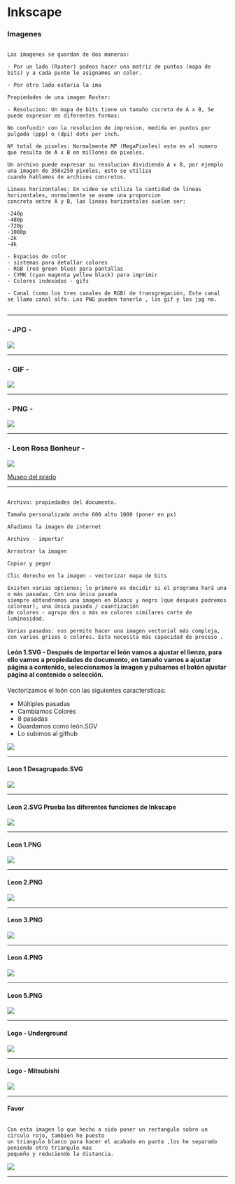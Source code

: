 # Inkscape

### Imagenes

```

Las imagenes se guardan de dos maneras:

- Por un lado (Raster) podeos hacer una matriz de puntos (mapa de bits) y a cada punto le asignamos un color.

- Por otro lado estaria la ima

Propiedades de una imagen Raster:

- Resolucion: Un mapa de bits tiene un tamaño cocreto de A x B, Se puede expresar en diferentes formas:

No confundir con la resolucion de impresion, medida en puntos por pulgada (ppp) o (dpi) dots per inch.

Nº total de pixeles: Normalmente MP (MegaPixeles) este es el numero que resulta de A x B en millones de pixeles.

Un archivo puede expresar su resolucion dividiendo A x B, por ejemplo una imagen de 350x250 pixeles, esto se utiliza
cuando hablamos de archivos concretos.

Lineas horizontales: En video se utiliza la cantidad de lineas horizontales, normalmente se asume una proporcion
concreta entre A y B, las lineas horizontales suelen ser:

-240p
-480p
-720p
-1080p
-2k
-4k

- Espacios de color
- sistemas para detallar colores
- RGB (red green blue) para pantallas
- CYMK (cyan magenta yellow black) para imprimir
- Colores indexados - gifs

- Canal (como los tres canales de RGB) de transgregación, Este canal se llama canal alfa. Los PNG pueden tenerlo , los gif y los jpg no.


```

---

### - JPG -

![](https://raw.githubusercontent.com/Baultek/1-Trimestre/main/Imagenes%20montaje%20de%20ordenadores/Captura%20de%20pantalla%20de%202021-10-20%2011-47-44.png)

---

### - GIF -

![](https://media.giphy.com/media/l0MYR2lI7zFGGffl6/giphy.gif)

---

### - PNG -

![](https://raw.githubusercontent.com/Baultek/1-Trimestre/main/Imagenes%20montaje%20de%20ordenadores/Captura%20de%20pantalla%20de%202021-10-20%2012-09-46.png)

---

### - Leon Rosa Bonheur -

![](https://raw.githubusercontent.com/Baultek/1-Trimestre/main/Imagenes%20montaje%20de%20ordenadores/4c000ab6-2624-44c7-bbe1-75e5bbbc22a5.jpg)

[Museo del prado](https://www.museodelprado.es/coleccion/obra-de-arte/el-cid/19984271-9cb6-476d-8655-f012e1fec1bf)

---

```

Archivo: propiedades del documento.

Tamaño personalizado ancho 600 alto 1000 (poner en px)

Añadimos la imagen de internet

Archivo - importar

Arrastrar la imagen

Copiar y pegar

Clic derecho en la imagen - vectorizar mapa de bits

Existen varias opciones; lo primero es decidir si el programa hará una o más pasadas. Con una única pasada
siempre obtendremos una imagen en blanco y negro (que después podremos colorear), una única pasada / cuantización
de colores - agrupa dos o más en colores similares corte de luminosidad.

Varias pasadas: nos permite hacer una imagen vectorial más compleja, con varios grises o colores. Esto necesita más capacidad de proceso .

```

#### León 1.SVG - Después de importar el león vamos a ajustar el lienzo, para ello vamos a propiedades de documento, en tamaño vamos a ajustar página a contenido, seleccionamos la imagen y pulsamos el botón ajustar página al contenido o selección.

Vectorizamos el león con las siguientes caractersticas: 

- Múltiples pasadas
- Cambiamos Colores
- 8 pasadas
- Guardamos como león.SGV
- Lo subimos al github

![](https://raw.githubusercontent.com/Baultek/1-Trimestre/2a0b80d81f7e0ff1eb207b15296f2ab8ca91c5df/Imagenes%20montaje%20de%20ordenadores/Leon%201.svg)

---

#### Leon 1 Desagrupado.SVG

![](https://raw.githubusercontent.com/Baultek/1-Trimestre/9b60e3d7bbbfcb6fd1c008a6957d55245f9cd9af/Imagenes%20montaje%20de%20ordenadores/Leon%201%20desagrupado.svg)

---

#### Leon 2.SVG Prueba las diferentes funciones de Inkscape

![](https://raw.githubusercontent.com/Baultek/1-Trimestre/3bc37b06a7c95b2ca23ed56a07086eff923aecdf/Imagenes%20montaje%20de%20ordenadores/LEON.svg)

---

#### Leon 1.PNG

![](https://raw.githubusercontent.com/Baultek/1-Trimestre/main/Imagenes%20montaje%20de%20ordenadores/Leon%201.png)

---

#### Leon 2.PNG

![](https://raw.githubusercontent.com/Baultek/1-Trimestre/main/Imagenes%20montaje%20de%20ordenadores/Leon%202.png)

---

#### Leon 3.PNG

![](https://raw.githubusercontent.com/Baultek/1-Trimestre/main/Imagenes%20montaje%20de%20ordenadores/Leon%203.png)

---

#### Leon 4.PNG

![](https://raw.githubusercontent.com/Baultek/1-Trimestre/main/Imagenes%20montaje%20de%20ordenadores/Leon%204.png)

---

#### Leon 5.PNG

![](https://raw.githubusercontent.com/Baultek/1-Trimestre/main/Imagenes%20montaje%20de%20ordenadores/Leon%205.png)

---

#### Logo - Underground 

![](https://raw.githubusercontent.com/Baultek/1-Trimestre/f95b85a8fbd2c3f15e6515045b91eddb36da7216/Imagenes%20montaje%20de%20ordenadores/Logo-Underground.svg)

---

#### Logo - Mitsubishi

![](https://raw.githubusercontent.com/Baultek/1-Trimestre/7f6f05984a4006c43d2c3ede12067a7dff2cc46f/Imagenes%20montaje%20de%20ordenadores/Mitsubishi_logo.svg)

---

#### Favor

```

Con esta imagen lo que hecho a sido poner un rectangulo sobre un circulo rojo, tambien he puesto 
un triangulo blanco para hacer el acabado en punta ,los he separado poniendo otro triangulo mas 
pequeño y reduciendo la distancia.

```

![](https://raw.githubusercontent.com/Baultek/1-Trimestre/445622cb65d3710d8b24bf9a8da996598c599fb7/Imagenes%20montaje%20de%20ordenadores/Favor.svg)

---

